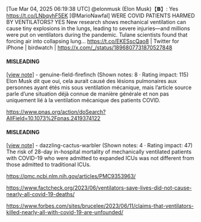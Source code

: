 [Tue Mar 04, 2025 06:19:38 UTC] @elonmusk (Elon Musk)【𝗕】: Yes https://t.co/LNbqvhF5EK [@MarioNawfal] WERE COVID PATIENTS HARMED BY VENTILATORS? YES New research shows mechanical ventilation can cause tiny explosions in the lungs, leading to severe injuries—and millions were put on ventilators during the pandemic. Tulane scientists found that forcing air into collapsing lung… https://t.co/EKESscQao8 | Twitter for iPhone | birdwatch | https://x.com/_/status/1896807731870527848

#### MISLEADING

[[view note]](https://x.com/i/birdwatch/n/1896926707472269471) - genuine-field-firefinch (Shown notes: 8 · Rating impact: 115)
Elon Musk dit que oui, cela aurait causé des lésions pulmonaires aux personnes ayant étés mis sous ventilation mécanique, mais l’article source parle d’une situation déjà connue de manière générale et non pas uniquement lié à la ventilation mécanique des patients COVID.

https://www.pnas.org/action/doSearch?AllField=10.1073%2Fpnas.2419374122

#### MISLEADING

[[view note]](https://x.com/i/birdwatch/n/1896834476115677376) - dazzling-cactus-warbler (Shown notes: 4 · Rating impact: 47)
The risk of 28-day in-hospital mortality of mechanically ventilated patients with COVID-19 who were admitted to expanded ICUs was not different from those admitted to traditional ICUs.

https://pmc.ncbi.nlm.nih.gov/articles/PMC9353963/

https://www.factcheck.org/2023/06/ventilators-save-lives-did-not-cause-nearly-all-covid-19-deaths/

https://www.forbes.com/sites/brucelee/2023/06/11/claims-that-ventilators-killed-nearly-all-with-covid-19-are-unfounded/

